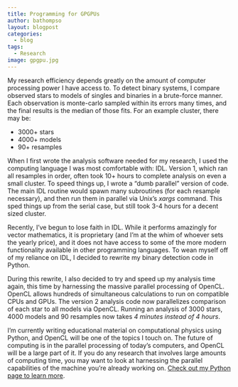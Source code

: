 ```yaml
---
title: Programming for GPGPUs
author: bathompso
layout: blogpost
categories:
  - blog
tags:
  - Research
image: gpgpu.jpg
---
```

My research efficiency depends greatly on the amount of computer processing power I have access to. To detect binary systems, I compare observed stars to models of singles and binaries in a brute-force manner. Each observation is monte-carlo sampled within its errors many times, and the final results is the median of those fits. For an example cluster, there may be:

*   3000+ stars
*   4000+ models
*   90+ resamples

When I first wrote the analysis software needed for my research, I used the computing language I was most comfortable with: IDL. Version 1, which ran all resamples in order, often took 10+ hours to complete analysis on even a small cluster. To speed things up, I wrote a &#8220;dumb parallel&#8221; version of code. The main IDL routine would spawn many subroutines (for each resample necessary), and then run them in parallel via Unix&#8217;s *xargs* command. This sped things up from the serial case, but still took 3-4 hours for a decent sized cluster.

Recently, I&#8217;ve begun to lose faith in IDL. While it performs amazingly for vector mathematics, it is proprietary (and I&#8217;m at the whim of whoever sets the yearly price), and it does not have access to some of the more modern functionality available in other programming languages. To wean myself off of my reliance on IDL, I decided to rewrite my binary detection code in Python.

During this rewrite, I also decided to try and speed up my analysis time again, this time by harnessing the massive parallel processing of OpenCL. OpenCL allows hundreds of simultaneous calculations to run on compatible CPUs and GPUs. The version 2 analysis code now parallelizes comparison of each star to all models via OpenCL. Running an analysis of 3000 stars, 4000 models and 90 resamples now takes *4 minutes instead of 4 hours*.

I&#8217;m currently writing educational material on computational physics using Python, and OpenCL will be one of the topics I touch on. The future of computing is in the parallel processing of today&#8217;s computers, and OpenCL will be a large part of it. If you do any research that involves large amounts of computing time, you may want to look at harnessing the parallel capabilities of the machine you&#8217;re already working on. [Check out my Python page to learn more](http://bathompso.com/education/physics/).
